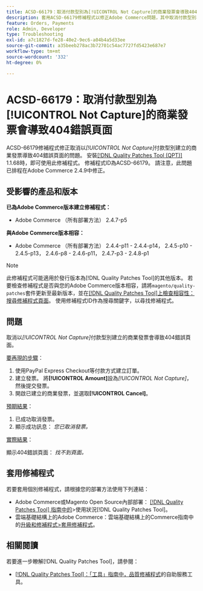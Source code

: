 ```yaml
---
title: ACSD-66179：取消付款型別為[!UICONTROL Not Capture]的商業發票會導致404錯誤頁面
description: 套用ACSD-66179修補程式以修正Adobe Commerce問題，其中取消付款型別為[!UICONTROL Not Capture]的商業發票會導致404錯誤頁面。
feature: Orders, Payments
role: Admin, Developer
type: Troubleshooting
exl-id: a7c1827d-fe28-40e2-9ec6-a04b4a5d33ee
source-git-commit: a35beeb278ac3b72701c54ac7727fd5423e687e7
workflow-type: tm+mt
source-wordcount: '332'
ht-degree: 0%

---
```


# ACSD-66179：取消付款型別為[!UICONTROL Not Capture]的商業發票會導致404錯誤頁面

ACSD-66179修補程式修正取消以&#x200B;*[!UICONTROL Not Capture]*&#x200B;付款型別建立的商業發票導致404錯誤頁面的問題。 安裝[[!DNL Quality Patches Tool (QPT)]](/help/tools/quality-patches-tool/quality-patches-tool-to-self-serve-quality-patches.md) 1.1.68時，即可使用此修補程式。 修補程式ID為ACSD-66179。 請注意，此問題已排程在Adobe Commerce 2.4.9中修正。

## 受影響的產品和版本

**已為Adobe Commerce版本建立修補程式：**

* Adobe Commerce （所有部署方法） 2.4.7-p5

**與Adobe Commerce版本相容：**

* Adobe Commerce （所有部署方法） 2.4.4-p11 - 2.4.4-p14， 2.4.5-p10 - 2.4.5-p13， 2.4.6-p8 - 2.4.6-p11， 2.4.7-p3 - 2.4.8-p1

>[!NOTE]
>
>此修補程式可能適用於發行版本為[!DNL Quality Patches Tool]的其他版本。 若要檢查修補程式是否與您的Adobe Commerce版本相容，請將`magento/quality-patches`套件更新至最新版本，並在[[!DNL Quality Patches Tool]上檢查相容性：搜尋修補程式頁面](https://experienceleague.adobe.com/tools/commerce-quality-patches/index.html)。 使用修補程式ID作為搜尋關鍵字，以尋找修補程式。

## 問題

取消以&#x200B;*[!UICONTROL Not Capture]*&#x200B;付款型別建立的商業發票會導致404錯誤頁面。

<u>要再現的步驟</u>：

1. 使用PayPal Express Checkout等付款方式建立訂單。
1. 建立發票。 將&#x200B;**[!UICONTROL Amount]**&#x200B;設為&#x200B;*[!UICONTROL Not Capture]*，然後提交發票。
1. 開啟已建立的商業發票，並選取&#x200B;**[!UICONTROL Cancel]**。

<u>預期結果</u>：

1. 已成功取消發票。
1. 顯示成功訊息： *您已取消發票。*

<u>實際結果</u>：

顯示404錯誤頁面： *找不到頁面。*

## 套用修補程式

若要套用個別修補程式，請根據您的部署方法使用下列連結：

* Adobe Commerce或Magento Open Source內部部署： [[!DNL Quality Patches Tool] 指南中的](/help/tools/quality-patches-tool/usage.md)>使用狀況[!DNL Quality Patches Tool]。
* 雲端基礎結構上的Adobe Commerce：雲端基礎結構上的Commerce指南中的[升級和修補程式>套用修補程式](https://experienceleague.adobe.com/docs/commerce-cloud-service/user-guide/develop/upgrade/apply-patches.html)。

## 相關閱讀

若要進一步瞭解[!DNL Quality Patches Tool]，請參閱：

* [[!DNL Quality Patches Tool]：「工具」指南中，品質修補程式](/help/tools/quality-patches-tool/quality-patches-tool-to-self-serve-quality-patches.md)的自助服務工具。
